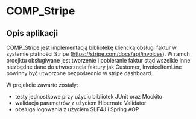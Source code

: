 # COMP_Stripe
## Opis aplikacji

COMP_Stripe jest implementacją bibliotekę kliencką obsługi faktur w systemie płatności Stripe (https://stripe.com/docs/api/invoices).
W ramch proejktu obsługiwane jest tworzenie i pobieranie faktur stąd wszelkie inne niezbędne dane do utwoerzneia faktury jak Customer, InvoiceItemLine powinny być utworzone bezpośrednio w stripe dashboard.

W projekcie zawarte zostały:
- testy jednostkowe przy użyciu bibliotek JUnit oraz Mockito
- walidacja parametrów z użyciem Hibernate Validator
- obsługa logowania z użyciem SLF4J i Spring AOP
